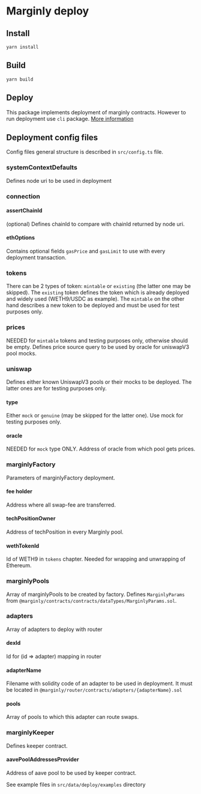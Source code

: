 # Marginly deploy

## Install

```shell
yarn install
```

## Build

```shell
yarn build
```

## Deploy

This package implements deployment of marginly contracts.
However to run deployment use `cli` package. [More information](../cli/README.md)

## Deployment config files

Config files general structure is described in `src/config.ts` file.

### systemContextDefaults
Defines node uri to be used in deployment

### connection
#### assertChainId
(optional) Defines chainId to compare with chainId returned by node uri.
#### ethOptions
Contains optional fields `gasPrice` and `gasLimit` to use with every deployment transaction.

### tokens
There can be 2 types of token: `mintable` or `existing` (the latter one may be skipped).
The `existing` token defines the token which is already deployed and widely used (WETH9/USDC as example).
The `mintable` on the other hand describes a new token to be deployed and must be used for test purposes only.

### prices
NEEDED for `mintable` tokens and testing purposes only, otherwise should be empty.
Defines price source query to be used by oracle for uniswapV3 pool mocks.

### uniswap
Defines either known UniswapV3 pools or their mocks to be deployed. The latter ones are for testing purposes only.
#### type
Either `mock` or `genuine` (may be skipped for the latter one). Use mock for testing purposes only. 
#### oracle
NEEDED for `mock` type ONLY. Address of oracle from which pool gets prices.

### marginlyFactory
Parameters of marginlyFactory deployment.
#### fee holder
Address where all swap-fee are transferred.
#### techPositionOwner
Address of techPosition in every Marginly pool.
#### wethTokenId
Id of WETH9 in `tokens` chapter. Needed for wrapping and unwrapping of Ethereum.

### marginlyPools
Array of marginlyPools to be created by factory. Defines `MarginlyParams` from `@marginly/contracts/contracts/dataTypes/MarginlyParams.sol`.

### adapters
Array of adapters to deploy with router
#### dexId
Id for (id => adapter) mapping in router
#### adapterName
Filename with solidity code of an adapter to be used in deployment. It must be located in `@marginly/router/contracts/adapters/{adapterName}.sol`
#### pools
Array of pools to which this adapter can route swaps.

### marginlyKeeper
Defines keeper contract.
#### aavePoolAddressesProvider
Address of aave pool to be used by keeper contract.


See example files in `src/data/deploy/examples` directory